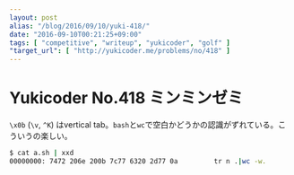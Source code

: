 ```yaml
---
layout: post
alias: "/blog/2016/09/10/yuki-418/"
date: "2016-09-10T00:21:25+09:00"
tags: [ "competitive", "writeup", "yukicoder", "golf" ]
"target_url": [ "http://yukicoder.me/problems/no/418" ]
---
```


# Yukicoder No.418 ミンミンゼミ

`\x0b` (`\v`, `^K`) はvertical tab。`bash`と`wc`で空白かどうかの認識がずれている。こういうの楽しい。

``` sh
$ cat a.sh | xxd
00000000: 7472 206e 200b 7c77 6320 2d77 0a         tr n .|wc -w.
```
